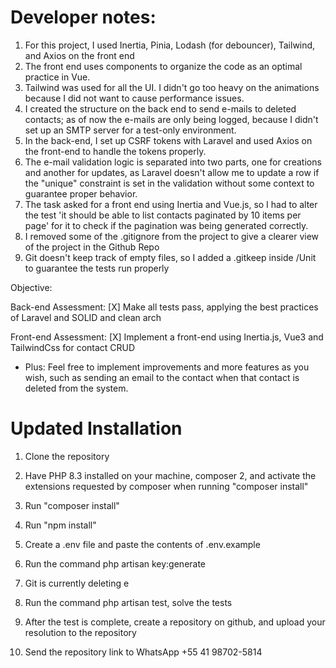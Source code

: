 # Developer notes:

1. For this project, I used Inertia, Pinia, Lodash (for debouncer), Tailwind, and Axios on the front end
2. The front end uses components to organize the code as an optimal practice in Vue.
3. Tailwind was used for all the UI. I didn't go too heavy on the animations because I did not want to cause performance issues.
4. I created the structure on the back end to send e-mails to deleted contacts; as of now the e-mails are only being logged, because I didn't set up an SMTP server for a test-only environment.
5. In the back-end, I set up CSRF tokens with Laravel and used Axios on the front-end to handle the tokens properly.
6. The e-mail validation logic is separated into two parts, one for creations and another for updates, as Laravel doesn't allow me to update a row if the "unique" constraint is set in the validation without some context to guarantee proper behavior.
7. The task asked for a front end using Inertia and Vue.js, so I had to alter the test 'it should be able to list contacts paginated by 10 items per page' for it to check if the pagination was being generated correctly.
8. I removed some of the .gitignore from the project to give a clearer view of the project in the Github Repo
9. Git doesn't keep track of empty files, so I added a .gitkeep inside /Unit to guarantee the tests run properly


Objective:

Back-end Assessment: [X] Make all tests pass, applying the best practices of Laravel and SOLID and clean arch

Front-end Assessment: [X] Implement a front-end using Inertia.js, Vue3 and TailwindCss for contact CRUD

* Plus: Feel free to implement improvements and more features as you wish, such as sending an email to the contact when that contact is deleted from the system.

# Updated Installation
1. Clone the repository
2. Have PHP 8.3 installed on your machine, composer 2, and activate the extensions requested by composer when running "composer install"
3. Run "composer install"
4. Run "npm install"
5. Create a .env file and paste the contents of .env.example
6. Run the command php artisan key:generate
7. Git is currently deleting e
8. Run the command php artisan test, solve the tests

7. After the test is complete, create a repository on github, and upload your resolution to the repository
8. Send the repository link to WhatsApp +55 41 98702-5814
